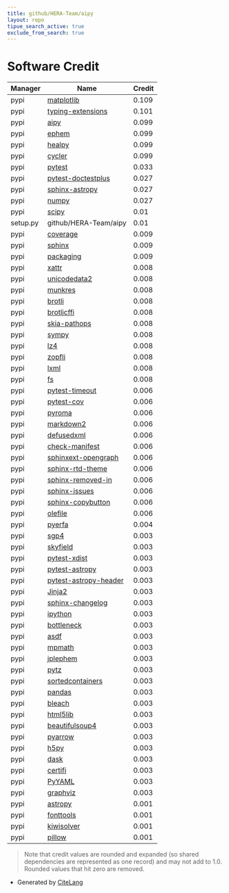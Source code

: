 ```yaml
---
title: github/HERA-Team/aipy
layout: repo
tipue_search_active: true
exclude_from_search: true
---
```

# Software Credit

|Manager|Name|Credit|
|-------|----|------|
|pypi|[matplotlib](https://matplotlib.org)|0.109|
|pypi|[typing-extensions](https://pypi.org/project/typing-extensions)|0.101|
|pypi|[aipy](http://github.com/HERA-Team/aipy)|0.099|
|pypi|[ephem](http://rhodesmill.org/pyephem/)|0.099|
|pypi|[healpy](http://github.com/healpy)|0.099|
|pypi|[cycler](https://github.com/matplotlib/cycler)|0.099|
|pypi|[pytest](https://pypi.org/project/pytest)|0.033|
|pypi|[pytest-doctestplus](https://pypi.org/project/pytest-doctestplus)|0.027|
|pypi|[sphinx-astropy](https://pypi.org/project/sphinx-astropy)|0.027|
|pypi|[numpy](https://pypi.org/project/numpy)|0.027|
|pypi|[scipy](https://pypi.org/project/scipy)|0.01|
|setup.py|github/HERA-Team/aipy|0.01|
|pypi|[coverage](https://github.com/nedbat/coveragepy)|0.009|
|pypi|[sphinx](https://pypi.org/project/sphinx)|0.009|
|pypi|[packaging](https://pypi.org/project/packaging)|0.009|
|pypi|[xattr](https://pypi.org/project/xattr)|0.008|
|pypi|[unicodedata2](https://pypi.org/project/unicodedata2)|0.008|
|pypi|[munkres](https://pypi.org/project/munkres)|0.008|
|pypi|[brotli](https://pypi.org/project/brotli)|0.008|
|pypi|[brotlicffi](https://pypi.org/project/brotlicffi)|0.008|
|pypi|[skia-pathops](https://pypi.org/project/skia-pathops)|0.008|
|pypi|[sympy](https://pypi.org/project/sympy)|0.008|
|pypi|[lz4](https://pypi.org/project/lz4)|0.008|
|pypi|[zopfli](https://pypi.org/project/zopfli)|0.008|
|pypi|[lxml](https://pypi.org/project/lxml)|0.008|
|pypi|[fs](https://pypi.org/project/fs)|0.008|
|pypi|[pytest-timeout](https://pypi.org/project/pytest-timeout)|0.006|
|pypi|[pytest-cov](https://pypi.org/project/pytest-cov)|0.006|
|pypi|[pyroma](https://pypi.org/project/pyroma)|0.006|
|pypi|[markdown2](https://pypi.org/project/markdown2)|0.006|
|pypi|[defusedxml](https://pypi.org/project/defusedxml)|0.006|
|pypi|[check-manifest](https://pypi.org/project/check-manifest)|0.006|
|pypi|[sphinxext-opengraph](https://pypi.org/project/sphinxext-opengraph)|0.006|
|pypi|[sphinx-rtd-theme](https://pypi.org/project/sphinx-rtd-theme)|0.006|
|pypi|[sphinx-removed-in](https://pypi.org/project/sphinx-removed-in)|0.006|
|pypi|[sphinx-issues](https://pypi.org/project/sphinx-issues)|0.006|
|pypi|[sphinx-copybutton](https://pypi.org/project/sphinx-copybutton)|0.006|
|pypi|[olefile](https://pypi.org/project/olefile)|0.006|
|pypi|[pyerfa](https://github.com/liberfa/pyerfa)|0.004|
|pypi|[sgp4](https://github.com/brandon-rhodes/python-sgp4)|0.003|
|pypi|[skyfield](http://github.com/brandon-rhodes/python-skyfield/)|0.003|
|pypi|[pytest-xdist](https://github.com/pytest-dev/pytest-xdist)|0.003|
|pypi|[pytest-astropy](https://pypi.org/project/pytest-astropy)|0.003|
|pypi|[pytest-astropy-header](https://pypi.org/project/pytest-astropy-header)|0.003|
|pypi|[Jinja2](https://pypi.org/project/Jinja2)|0.003|
|pypi|[sphinx-changelog](https://pypi.org/project/sphinx-changelog)|0.003|
|pypi|[ipython](https://pypi.org/project/ipython)|0.003|
|pypi|[bottleneck](https://pypi.org/project/bottleneck)|0.003|
|pypi|[asdf](https://pypi.org/project/asdf)|0.003|
|pypi|[mpmath](https://pypi.org/project/mpmath)|0.003|
|pypi|[jplephem](https://pypi.org/project/jplephem)|0.003|
|pypi|[pytz](https://pypi.org/project/pytz)|0.003|
|pypi|[sortedcontainers](https://pypi.org/project/sortedcontainers)|0.003|
|pypi|[pandas](https://pypi.org/project/pandas)|0.003|
|pypi|[bleach](https://pypi.org/project/bleach)|0.003|
|pypi|[html5lib](https://pypi.org/project/html5lib)|0.003|
|pypi|[beautifulsoup4](https://pypi.org/project/beautifulsoup4)|0.003|
|pypi|[pyarrow](https://pypi.org/project/pyarrow)|0.003|
|pypi|[h5py](https://pypi.org/project/h5py)|0.003|
|pypi|[dask](https://pypi.org/project/dask)|0.003|
|pypi|[certifi](https://pypi.org/project/certifi)|0.003|
|pypi|[PyYAML](https://pypi.org/project/PyYAML)|0.003|
|pypi|[graphviz](https://pypi.org/project/graphviz)|0.003|
|pypi|[astropy](http://astropy.org)|0.001|
|pypi|[fonttools](http://github.com/fonttools/fonttools)|0.001|
|pypi|[kiwisolver](https://github.com/nucleic/kiwi)|0.001|
|pypi|[pillow](https://python-pillow.org)|0.001|


> Note that credit values are rounded and expanded (so shared dependencies are represented as one record) and may not add to 1.0. Rounded values that hit zero are removed.


- Generated by [CiteLang](https://github.com/vsoch/citelang)

